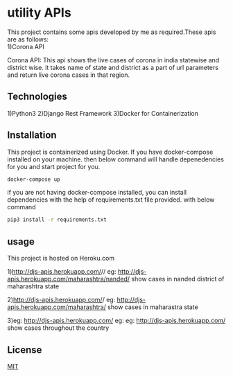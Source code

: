 # utility APIs

This project contains some apis developed by me as required.These apis are as follows:  
1)Corona API

Corona API:
This api shows the live cases of corona in india statewise and district wise.
it takes name of state and district as a part of url parameters and return live
corona cases in that region.


## Technologies

1)Python3
2)Django Rest Framework
3)Docker for Containerization

## Installation

This project is containerized using Docker. If you have docker-compose installed on your   machine. then below command will handle depenedencies for you and start project for you.  

```bash
docker-compose up
```
if you are not having docker-compose installed, you can install dependencies with the help of   requirements.txt file provided. with below command  

```bash
pip3 install -r requirements.txt
```
## usage

This project is hosted on Heroku.com

1)http://djs-apis.herokuapp.com/<state-name>/<district-name>/
        eg: http://djs-apis.herokuapp.com/maharashtra/nanded/
        show cases in nanded district of maharashtra state

2)http://djs-apis.herokuapp.com/<state-name>/
        eg: http://djs-apis.herokuapp.com/maharashtra/
        show cases in maharastra state

3)eg: http://djs-apis.herokuapp.com/
        eg: eg: http://djs-apis.herokuapp.com/
        show cases throughout the country

## License
[MIT](https://choosealicense.com/licenses/mit/)




